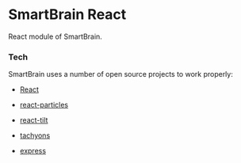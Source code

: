 # SmartBrain React
React module of SmartBrain.
### Tech
SmartBrain uses a number of open source projects to work properly:

* [React]
* [react-particles]
* [react-tilt]
* [tachyons]
* [express]

   [tachyons]: <https://tachyons.io/>
   [react-tilt]: <https://www.npmjs.com/package/react-tilt/>
   [React]: <https://reactjs.org/>
   [react-particles]: <https://www.npmjs.com/package/react-particles-js/>
   [express]: <https://expressjs.com/>
